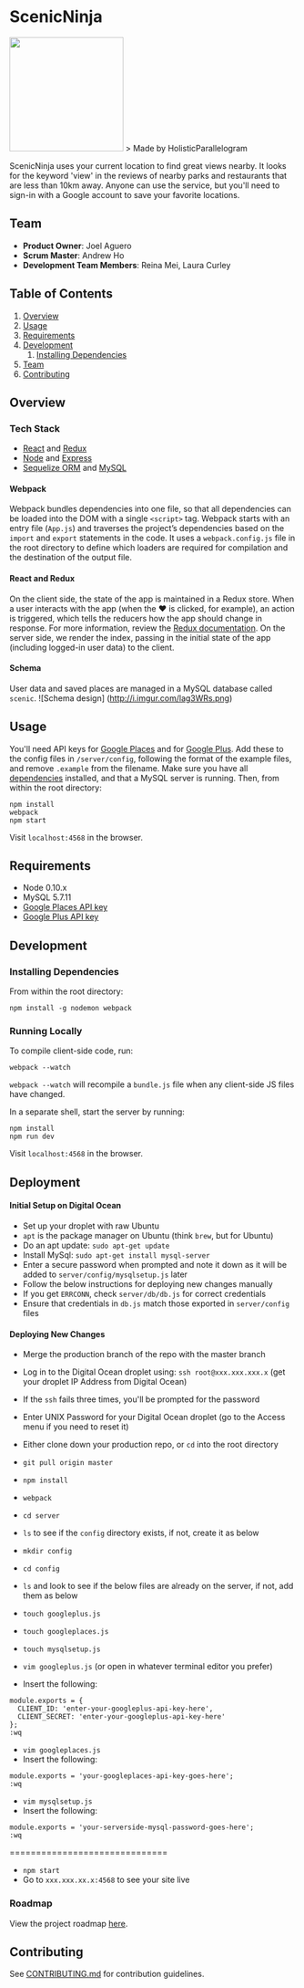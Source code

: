# ScenicNinja
<img src="http://i.imgur.com/V8qVGvy.png" height="200px" width="200px"/>
> Made by HolisticParallelogram

ScenicNinja uses your current location to find great views nearby. It looks for the keyword 'view' in the reviews of nearby parks and restaurants that are less than 10km away. Anyone can use the service, but you'll need to sign-in with a Google account to save your favorite locations.

## Team

  - __Product Owner__: Joel Aguero
  - __Scrum Master__: Andrew Ho
  - __Development Team Members__: Reina Mei, Laura Curley

## Table of Contents

1. [Overview](#overview)
2. [Usage](#usage)
3. [Requirements](#requirements)
4. [Development](#development)
    1. [Installing Dependencies](#installing-dependencies)
5. [Team](#team)
6. [Contributing](#contributing)

## Overview

### Tech Stack
- [React](https://facebook.github.io/react/) and [Redux](http://redux.js.org/)
- [Node](https://nodejs.org/en/) and [Express](http://expressjs.com/)
- [Sequelize ORM](http://docs.sequelizejs.com/en/latest/) and [MySQL](https://www.mysql.com/)

#### Webpack
Webpack bundles dependencies into one file, so that all dependencies can be loaded into the DOM with a single `<script>` tag.  Webpack starts with an entry file (`App.js`) and traverses the project’s dependencies based on the `import` and `export` statements in the code. It uses a `webpack.config.js` file in the root directory to define which loaders are required for compilation and the destination of the output file.

#### React and Redux
On the client side, the state of the app is maintained in a Redux store. When a user interacts with the app (when the &hearts; is clicked, for example), an action is triggered, which tells the reducers how the app should change in response. For more information, review the [Redux documentation](http://redux.js.org/index.html).
On the server side, we render the index, passing in the initial state of the app (including logged-in user data) to the client.

#### Schema
User data and saved places are managed in a MySQL database called `scenic`.
![Schema design]
(http://i.imgur.com/lag3WRs.png)

## Usage
You'll need API keys for [Google Places](https://developers.google.com/places/web-service/get-api-key) and for [Google Plus](https://developers.google.com/+/web/api/rest/oauth#acquiring-and-using-an-api-key). Add these to the config files in `/server/config`, following the format of the example files, and remove `.example` from the filename.
Make sure you have all [dependencies](#installing-dependencies) installed, and that a MySQL server is running. Then, from within the root directory:
```
npm install
webpack
npm start
```

Visit `localhost:4568` in the browser. 

## Requirements

- Node 0.10.x
- MySQL 5.7.11
- [Google Places API key](https://developers.google.com/places/web-service/get-api-key)
- [Google Plus API key](https://developers.google.com/+/web/api/rest/oauth#acquiring-and-using-an-api-key)

## Development

### Installing Dependencies

From within the root directory:

```
npm install -g nodemon webpack
```

### Running Locally

To compile client-side code, run:
```
webpack --watch
```
`webpack --watch` will recompile a `bundle.js` file when any client-side JS files have changed.

In a separate shell, start the server by running:
```
npm install
npm run dev
```

Visit `localhost:4568` in the browser.

## Deployment
#### Initial Setup on Digital Ocean
- Set up your droplet with raw Ubuntu
- `apt` is the package manager on Ubuntu (think `brew`, but for Ubuntu)
- Do an apt update:  `sudo apt-get update`
- Install MySql:  `sudo apt-get install mysql-server`
- Enter a secure password when prompted and note it down as it will be added to `server/config/mysqlsetup.js` later
- Follow the below instructions for deploying new changes manually
- If you get `ERRCONN`, check `server/db/db.js` for correct credentials
- Ensure that credentials in `db.js` match those exported in `server/config` files

#### Deploying New Changes
- Merge the production branch of the repo with the master branch
- Log in to the Digital Ocean droplet using: `ssh root@xxx.xxx.xxx.x` (get your droplet IP Address from Digital Ocean)
- If the `ssh` fails three times, you'll be prompted for the password
- Enter UNIX Password for your Digital Ocean droplet (go to the Access menu if you need to reset it)
- Either clone down your production repo, or `cd` into the root directory
- `git pull origin master`
- `npm install`
- `webpack`
- `cd server`
- `ls` to see if the `config` directory exists, if not, create it as below
- `mkdir config`
- `cd config`
- `ls` and look to see if the below files are already on the server, if not, add them as below
- `touch googleplus.js`
- `touch googleplaces.js`
- `touch mysqlsetup.js`

- `vim googleplus.js` (or open in whatever terminal editor you prefer)
- Insert the following:
```
module.exports = {
  CLIENT_ID: 'enter-your-googleplus-api-key-here',
  CLIENT_SECRET: 'enter-your-googleplus-api-key-here'
};
:wq
```

- `vim googleplaces.js`
- Insert the following:
```
module.exports = 'your-googleplaces-api-key-goes-here';
:wq
```

- `vim mysqlsetup.js`
- Insert the following:
```
module.exports = 'your-serverside-mysql-password-goes-here';
:wq
```

==============================

- `npm start`
- Go to `xxx.xxx.xx.x:4568` to see your site live

### Roadmap

View the project roadmap [here](https://github.com/HolisticParallelogram/holisticparallelogram/issues).


## Contributing

See [CONTRIBUTING.md](CONTRIBUTING.md) for contribution guidelines.

